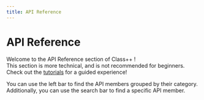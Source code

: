 ```yaml
---
title: API Reference
---
```


# API Reference

Welcome to the API Reference section of Class++ !
<br>
This section is more technical, and is not recommended for beginners. Check out the [tutorials](../tutorials/) for a guided experience!

You can use the left bar to find the API members grouped by their category. Additionally, you can use the search bar to find a specific API member.